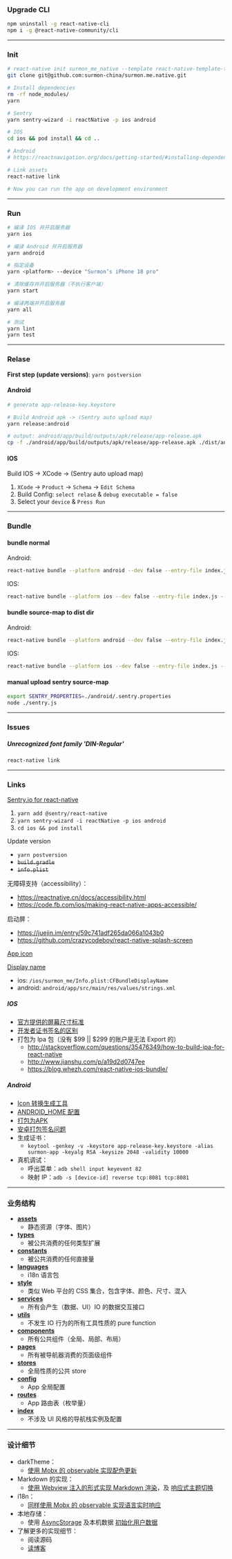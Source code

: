 
### Upgrade CLI

```bash
npm uninstall -g react-native-cli
npm i -g @react-native-community/cli
```

---

### Init

```bash
# react-native init surmon_me_native --template react-native-template-typescript
git clone git@github.com:surmon-china/surmon.me.native.git

# Install dependencies
rm -rf node_modules/
yarn

# Sentry
yarn sentry-wizard -i reactNative -p ios android

# IOS
cd ios && pod install && cd ..

# Android
# https://reactnavigation.org/docs/getting-started/#installing-dependencies-into-a-bare-react-native-project

# Link assets
react-native link

# Now you can run the app on development environment
```

---

### Run

```bash
# 编译 IOS 并开启服务器
yarn ios

# 编译 Android 并开启服务器
yarn android

# 指定设备
yarn <platform> --device "Surmon’s iPhone 18 pro"

# 清除缓存并开启服务器（不执行客户端）
yarn start

# 编译两端并开启服务器
yarn all

# 测试
yarn lint
yarn test
```

---

### Relase

**First step (update versions)**: `yarn postversion`

#### Android

```bash
# generate app-release-key.keystore

# Build Android apk -> (Sentry auto upload map)
yarn release:android

# output: android/app/build/outputs/apk/release/app-release.apk
cp -f ./android/app/build/outputs/apk/release/app-release.apk ./dist/android/surmon.me.apk
```

#### IOS

Build IOS -> XCode -> (Sentry auto upload map)

1. `XCode` -> `Product` -> `Schema` -> `Edit Schema`
2. Build Config: `select relase` & `debug executable = false`
3. Select your `device` & `Press Run`

---

### Bundle

#### bundle normal

Android: 

```bash
react-native bundle --platform android --dev false --entry-file index.js --bundle-output android/app/src/main/assets/main.jsbundle --assets-dest android/app/src/main/res/
```

IOS: 

```bash
react-native bundle --platform ios --dev false --entry-file index.js --bundle-output ./ios/main.jsbundle --assets-dest ./ios/bundle
```

#### bundle source-map to dist dir

Android: 

```bash
react-native bundle --platform android --dev false --entry-file index.js --bundle-output dist/android/index.android.bundle --sourcemap-output dist/android/index.android.bundle.map
```

IOS: 

```bash
react-native bundle --platform ios --dev false --entry-file index.js --bundle-output dist/ios/index.ios.bundle --sourcemap-output dist/ios/index.ios.bundle.map
```

#### manual upload sentry source-map

```bash
export SENTRY_PROPERTIES=./android/.sentry.properties
node ./sentry.js
```

---

### Issues

##### Unrecognized font family 'DIN-Regular'

```bash
react-native link
```

---

### Links

[Sentry.io for react-native](https://docs.sentry.io/platforms/react-native/?_ga=2.245117389.977930320.1583413657-1615820818.1583413657)
1. `yarn add @sentry/react-native`
2. `yarn sentry-wizard -i reactNative -p ios android`
3. `cd ios && pod install`

Update version
- `yarn postversion`
- ~~`build.gradle`~~
- ~~`info.plist`~~

无障碍支持（accessibility）：
- https://reactnative.cn/docs/accessibility.html
- https://code.fb.com/ios/making-react-native-apps-accessible/

启动屏：
- https://juejin.im/entry/59c741adf265da066a1043b0
- https://github.com/crazycodeboy/react-native-splash-screen

[App icon](https://medium.com/@scottianstewart/react-native-add-app-icons-and-launch-screens-onto-ios-and-android-apps-3bfbc20b7d4c)

[Display name](https://stackoverflow.com/a/38582258)
- ios: `/ios/surmon_me/Info.plist:CFBundleDisplayName`
- android: `android/app/src/main/res/values/strings.xml`

##### IOS
- [官方提供的屏幕尺寸标准](https://developer.apple.com/design/human-interface-guidelines/ios/icons-and-images/launch-screen/)
- [开发者证书签名的区别](https://www.pgyer.com/doc/view/app_developer_account)
- 打包为 Ipa 包（没有 $99 || $299 的账户是无法 Export 的）
   + http://stackoverflow.com/questions/35476349/how-to-build-ipa-for-react-native
   + http://www.jianshu.com/p/a19d2d0747ee
   + https://blog.whezh.com/react-native-ios-bundle/

##### Android
- [Icon 转换生成工具](http://romannurik.github.io/AndroidAssetStudio/icons-generic.html)
- [ANDROID_HOME 配置](https://stackoverflow.com/questions/19986214/setting-android-home-enviromental-variable-on-mac-os-x)
- [打包为APK](http://reactnative.cn/docs/0.43/signed-apk-android.html)
- [安卓打包签名问题](https://www.jianshu.com/p/32a99c273be1)
- 生成证书：
   + `keytool -genkey -v -keystore app-release-key.keystore -alias surmon-app -keyalg RSA -keysize 2048 -validity 10000`
- 真机调试：
   + 呼出菜单：`adb shell input keyevent 82`
   + 映射 IP：`adb -s [device-id] reverse tcp:8081 tcp:8081`

---

### 业务结构
- **[assets](https://github.com/surmon-china/surmon.me.native/tree/master/src/assets)**
   + 静态资源（字体、图片）
- **[types](https://github.com/surmon-china/surmon.me.native/tree/master/src/types)**
   + 被公共消费的任何类型扩展
- **[constants](https://github.com/surmon-china/surmon.me.native/tree/master/src/constants)**
   + 被公共消费的任何直接量
- **[languages](https://github.com/surmon-china/surmon.me.native/tree/master/src/languages)**
   + i18n 语言包
- **[style](https://github.com/surmon-china/surmon.me.native/tree/master/src/style)**
   + 类似 Web 平台的 CSS 集合，包含字体、颜色、尺寸、混入
- **[services](https://github.com/surmon-china/surmon.me.native/tree/master/src/services)**
   + 所有会产生（数据、UI）IO 的数据交互接口
- **[utils](https://github.com/surmon-china/surmon.me.native/tree/master/src/utils)**
   + 不发生 IO 行为的所有工具性质的 pure function
- **[components](https://github.com/surmon-china/surmon.me.native/tree/master/src/components)**
   + 所有公共组件（全局、局部、布局）
- **[pages](https://github.com/surmon-china/surmon.me.native/tree/master/src/pages)**
   + 所有被导航器消费的页面级组件
- **[stores](https://github.com/surmon-china/surmon.me.native/tree/master/src/stores)**
   + 全局性质的公共 store
- **[config](https://github.com/surmon-china/surmon.me.native/blob/master/src/config.ts)**
   + App 全局配置
- **[routes](https://github.com/surmon-china/surmon.me.native/blob/master/src/routes.ts)**
   + App 路由表（枚举量）
- **[index](https://github.com/surmon-china/surmon.me.native/blob/master/src/app.tsx)**
   + 不涉及 UI 风格的导航栈实例及配置

---

### 设计细节
- darkTheme：
   + [使用 Mobx 的 observable 实现配色更新](https://github.com/surmon-china/surmon.me.native/blob/master/src/style/colors.ts#L83)
- Markdown 的实现：
   + [使用 Webview 注入的形式实现 Markdown 渲染](https://github.com/surmon-china/surmon.me.native/blob/master/src/components/common/markdown/index.tsx#L47)，及 [响应式主题切换](https://github.com/surmon-china/surmon.me.native/blob/master/src/components/common/markdown/styles.ts#L13)
- i18n：
   + [同样使用 Mobx 的 observable 实现语言实时响应](https://github.com/surmon-china/surmon.me.native/blob/master/src/services/i18n.ts#L51)
- 本地存储：
  + 使用 [AsyncStorage](https://github.com/surmon-china/surmon.me.native/blob/master/src/services/storage.ts) 及本机数据 [初始化用户数据](https://github.com/surmon-china/surmon.me.native/blob/master/src/stores/option.ts#L24)
- 了解更多的实现细节：
   + 阅读源码
   + [读博客](https://surmon.me/article/145)
